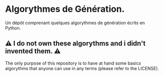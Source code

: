 # Algorythmes de Génération.
Un dépôt comprenant quelques algorythmes de génération écrits en Python.

## ⚠️ I do not own these algorythms and i didn't invented them. ⚠️

The only purpose of this repository is to have at hand some basics algorythms that anyone can use in any terms (please refer to the LICENSE).
